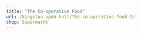 ```yaml
---
title: "The Co-operative Food"
url: /kingston-upon-hull/the-co-operative-food-2/
shop: Supermarkt
---
```

